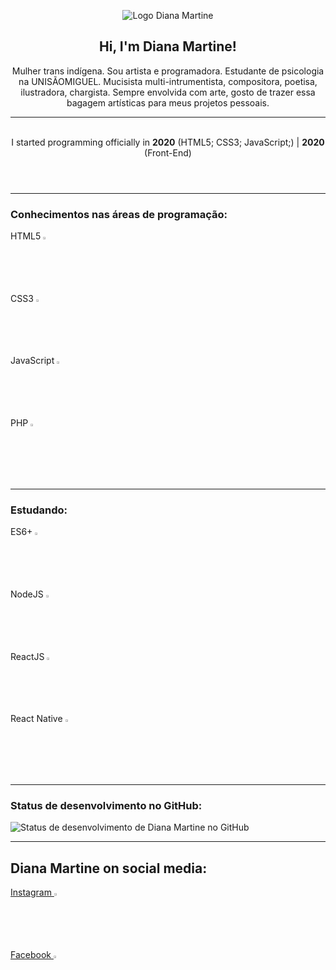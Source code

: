 <!DOCTYPE html>
<html lang="pt-br">

<head>
    <meta charset="UTF-8">
    <meta name="viewport" content="width=device-width, initial-scale=1.0">
    <link rel="stylesheet" href="style.css">
</head>

<body>
    <header id="cabeçalho">
        <figure>
            <img src="https://instagram.frec35-1.fna.fbcdn.net/v/t51.2885-19/s320x320/120042451_716977828891580_574059807481641478_n.jpg?_nc_ht=instagram.frec35-1.fna.fbcdn.net&_nc_ohc=PJ-6qvR_w54AX_5v4L-&tp=1&oh=a46fc24a710ee8dc4ee3884e7f4948d5&oe=5FF41802"
                alt="Logo Diana Martine">
        </figure>
        <h2>Hi, I'm Diana Martine!</h2>
        <p>Mulher trans indígena. Sou artista e programadora. Estudante de psicologia na UNISÃOMIGUEL. Mucisista
            multi-intrumentista, compositora, poetisa, ilustradora, chargista. Sempre envolvida com arte, gosto de
            trazer essa bagagem artísticas para meus projetos pessoais.
            <hr>
            <br>
            I started programming officially in <strong>2020</strong> (HTML5; CSS3; JavaScript;) | <strong>2020</strong>
            (Front-End)
            <br>
        </p>
    </header>
    <hr>
    <section id="status">
        <h3><strong>Conhecimentos nas áreas de programação:</strong></h3>
        <p>
            HTML5 <img id="html5" src="https://cdn.iconscout.com/icon/free/png-512/html5-19-722707.png"
                alt="Logo do HTML5" width="2.3%">
            <br>
            CSS3 <img src="https://cdn.iconscout.com/icon/free/png-512/css-131-722685.png" alt="Logo da CSS3"
                width="2.3%">
            <br>
            JavaScript <img src="https://cdn.pixabay.com/photo/2015/04/23/17/41/javascript-736400_960_720.png"
                alt="Logo de JavaScript" width="2.3%">
            <br>
            PHP <img src="https://upload.wikimedia.org/wikipedia/commons/thumb/2/27/PHP-logo.svg/1280px-PHP-logo.svg.png" alt="logo do php" width="2.3%">
            <br>
        </p>
        <hr>
        <h3><strong>Estudando:</strong>
        </h3>
        <p>
            ES6+ <img src="https://xesque.rocketseat.dev/platform/1566444881250.png" alt="Logo da ES6+" width="2.3%">
            <br>
            NodeJS <img src="https://xesque.rocketseat.dev/platform/1564681946529.svg" alt="Logo do NodeJS"
                width="2.3%">
            <br>
            ReactJS <img src="https://xesque.rocketseat.dev/platform/1564682281422.svg" alt="Logo do ReactJS"
                width="2.3%">
            <br>
            React Native <img src="https://xesque.rocketseat.dev/platform/1564682425906.svg" alt="Logo do React Native"
                width="2.3%">
        </p>
        <hr>
        <h3><strong>Status de desenvolvimento no GitHub:</strong></h3>
            <img src="https://github-readme-stats.vercel.app/api?username=dianamartine&show_icons=true&theme=radical"
                alt="Status de desenvolvimento de Diana Martine no GitHub">
    </section>
    <hr>
    <section>
        <h2>Diana Martine on social media:</h2>
        <div id="redes">
            <a href="https://www.instagram.com/diana_martine__/" target="_blank">Instagram <img
                    src="https://upload.wikimedia.org/wikipedia/commons/5/58/Instagram-Icon.png" alt="Logo do Instagram"
                    width="2.3%"></a>
            <br>
            <a href="https://www.facebook.com/pmartinediana/" target="_blank">Facebook <img
                    src="https://cdn.iconscout.com/icon/free/png-512/facebook-262-721949.png" alt="Logo do Facebook"
                    width="2.3%"></a>
        </div>
    </section>
</body>

</html>
